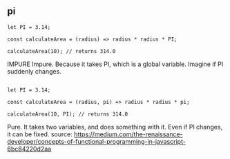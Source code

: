 ## pi

```
let PI = 3.14;

const calculateArea = (radius) => radius * radius * PI;

calculateArea(10); // returns 314.0
```

IMPURE
Impure. Because it takes PI, which is a global variable. Imagine if PI suddenly changes. 


```

let PI = 3.14;

const calculateArea = (radius, pi) => radius * radius * pi;

calculateArea(10, PI); // returns 314.0

```

Pure. It takes two variables, and does something with it. Even if PI changes, it can be fixed. 
source: https://medium.com/the-renaissance-developer/concepts-of-functional-programming-in-javascript-6bc84220d2aa
